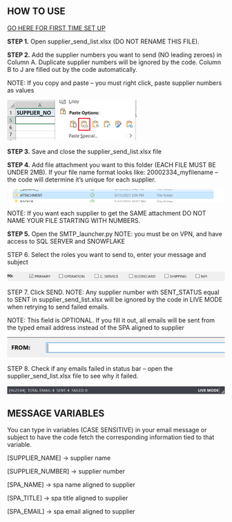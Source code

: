 ## HOW TO USE

[GO HERE FOR FIRST TIME SET UP](DOCUMENTATION/SETUP.md)

**STEP 1.** Open supplier_send_list.xlsx (DO NOT RENAME THIS FILE).

**STEP 2.** Add the supplier numbers you want to send (NO leading zeroes) in Column A. Duplicate supplier numbers will be ignored by the code. Column B to J are filled out by the code automatically. 

NOTE: If you copy and paste – you must right click, paste supplier numbers as values 

![alt text](DOCUMENTATION/instruct2.png)

**STEP 3.** Save and close the supplier_send_list.xlsx file

**STEP 4.** Add file attachment you want to this folder (EACH FILE MUST BE UNDER 2MB). If your file name format looks like: 20002334_myfilename – the code will determine it’s unique for each supplier.

![alt text](DOCUMENTATION/instruct4.png)

NOTE: If you want each supplier to get the SAME attachment DO NOT NAME YOUR FILE STARTING WITH NUMBERS.

**STEP 5.** Open the SMTP_launcher.py
NOTE: you must be on VPN, and have access to SQL SERVER and SNOWFLAKE

STEP 6.	Select the roles you want to send to, enter your message and subject

![alt text](DOCUMENTATION/instruct6.png)

STEP 7.	Click SEND. 
NOTE: Any supplier number with SENT_STATUS equal to SENT in supplier_send_list.xlsx will be ignored by the code in LIVE MODE when retrying to send failed emails.

NOTE: This field is OPTIONAL. If you fill it out, all emails will be sent from the typed email address instead of the SPA aligned to supplier

![alt text](DOCUMENTATION/instruct7.png)

STEP 8.	Check if any emails failed in status bar – open the supplier_send_list.xlsx file to see why it failed.

![alt text](DOCUMENTATION/instruct8.png)


## MESSAGE VARIABLES

You can type in variables (CASE SENSITIVE) in your email message or subject to have the code fetch the corresponding information tied to that variable.

[SUPPLIER_NAME] 	-> supplier name 

[SUPPLIER_NUMBER] 	-> supplier number

[SPA_NAME] 		-> spa name aligned to supplier

[SPA_TITLE] 		-> spa title aligned to supplier

[SPA_EMAIL]		-> spa email aligned to supplier